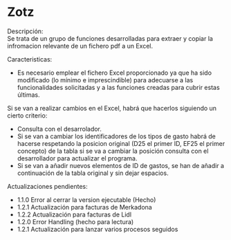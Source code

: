# Zotz

Descripción:<br/>
    Se trata de un grupo de funciones desarrolladas para extraer y copiar la infromacion relevante de un fichero pdf a un Excel.

Caracteristicas:<br/>
   * Es necesario emplear el fichero Excel proporcionado ya que ha sido modificado (lo mínimo e imprescindible) para adecuarse a las funcionalidades solicitadas y a las funciones creadas para cubrir estas últimas.

Si se van a realizar cambios en el Excel, habrá que hacerlos siguiendo un cierto criterio:
   * Consulta con el desarrolador.
   * Si se van a cambiar los identificadores de los tipos de gasto habrá de hacerse
   respetando la posicion original (D25 el primer ID, EF25 el primer concepto) de la tabla
   si se va a cambiar la posición consulta con el desarrollador para actualizar el programa.
   * Si se van a añadir nuevos elementos de ID de gastos, se han de añadir a continuación de la 
   tabla original y sin dejar espacios.


Actualizaciones pendientes:<br/>
   * 1.1.0 Error al cerrar la version ejecutable (Hecho)
   * 1.2.1 Actualización para facturas de Merkadona
   * 1.2.2 Actualización para facturas de Lidl
   * 1.2.0 Error Handling (hecho para lectura)
   * 1.2.1 Actualización para lanzar varios procesos seguidos 
    

